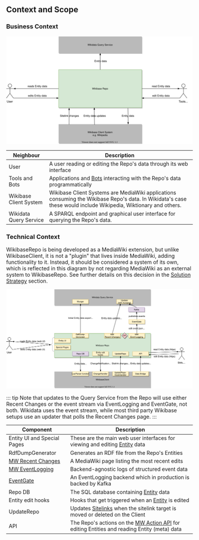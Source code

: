 ## Context and Scope

### Business Context

![Wikibase Repo business context diagram](./diagrams/03-business-context.drawio.svg)

| Neighbour              | Description                                                                                                                                                     |
| ---------------------- | --------------------------------------------------------------------------------------------------------------------------------------------------------------- |
| User                   | A user reading or editing the Repo's data through its web interface                                                                                             |
| Tools and Bots         | Applications and [Bots](https://www.mediawiki.org/wiki/Manual:Bots) interacting with the Repo's data programmatically                                           |
| Wikibase Client System | Wikibase Client Systems are MediaWiki applications consuming the Wikibase Repo's data. In Wikidata's case these would include Wikipedia, Wiktionary and others. |
| Wikidata Query Service | A SPARQL endpoint and graphical user interface for querying the Repo's data.                                                                                    |

### Technical Context

WikibaseRepo is being developed as a MediaWiki extension, but unlike WikibaseClient, it is not a "plugin" that lives inside MediaWiki, adding functionality to it. Instead, it should be considered a system of its own, which is reflected in this diagram by not regarding MediaWiki as an external system to WikibaseRepo. See further details on this decision in the [Solution Strategy](04-Solution_Strategy.md#developing-wikibase-repo-as-a-mediawiki-extension) section.

![Wikibase Repo technical context diagram](./diagrams/03-technical-context.drawio.svg)

::: tip
Note that updates to the Query Service from the Repo will use either Recent Changes or the event stream via EventLogging and EventGate, not both. Wikidata uses the event stream, while most third party Wikibase setups use an updater that polls the Recent Changes page.
:::

| Component                                                                 | Description                                                                                                                                 |
| ------------------------------------------------------------------------- | ------------------------------------------------------------------------------------------------------------------------------------------- |
| Entity UI and Special Pages                                               | These are the main web user interfaces for viewing and editing [Entity](../overview/12-Glossary.md#entity) data                             |
| RdfDumpGenerator                                                          | Generates an RDF file from the Repo's Entities                                                                                              |
| [MW Recent Changes](https://www.mediawiki.org/wiki/Help:Recent_changes)   | A MediaWiki page listing the most recent edits                                                                                              |
| [MW EventLogging](https://www.mediawiki.org/wiki/Extension:EventLogging)  | Backend-agnostic logs of structured event data                                                                                              |
| [EventGate](https://wikitech.wikimedia.org/wiki/Event_Platform/EventGate) | An EventLogging backend which in production is backed by Kafka                                                                              |
| Repo DB                                                                   | The SQL database containing [Entity](../overview/12-Glossary.md#entity) data                                                                |
| Entity edit hooks                                                         | Hooks that get triggered when an [Entity](../overview/12-Glossary.md#entity) is edited                                                      |
| UpdateRepo                                                                | Updates [Sitelinks](../overview/12-Glossary.md#sitelink) when the sitelink target is moved or deleted on the Client                         |
| API                                                                       | The Repo's actions on the [MW Action API](https://www.mediawiki.org/wiki/API:Main_page) for editing Entities and reading Entity (meta) data |
